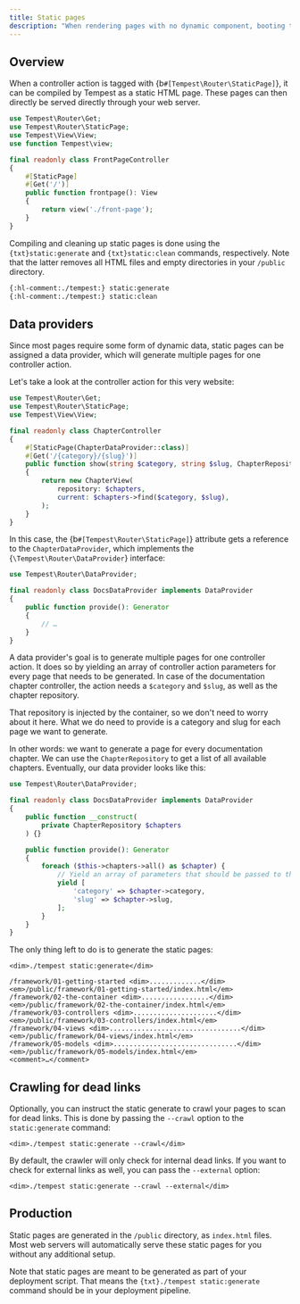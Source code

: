 ```yaml
---
title: Static pages
description: "When rendering pages with no dynamic component, booting the whole framework is not necessary. Tempest provides a way to generate static pages that can be rendered directly from your web server."
---
```


## Overview

When a controller action is tagged with {b`#[Tempest\Router\StaticPage]`}, it can be compiled by Tempest as a static HTML page. These pages can then directly be served directly through your web server.

```php app/Marketing/FrontPageController.php
use Tempest\Router\Get;
use Tempest\Router\StaticPage;
use Tempest\View\View;
use function Tempest\view;

final readonly class FrontPageController
{
    #[StaticPage]
    #[Get('/')]
    public function frontpage(): View
    {
        return view('./front-page');
    }
}
```

Compiling and cleaning up static pages is done using the `{txt}static:generate` and `{txt}static:clean` commands, respectively. Note that the latter removes all HTML files and empty directories in your `/public` directory.

```sh
{:hl-comment:./tempest:} static:generate
{:hl-comment:./tempest:} static:clean
```

## Data providers

Since most pages require some form of dynamic data, static pages can be assigned a data provider, which will generate multiple pages for one controller action.

Let's take a look at the controller action for this very website:

```php app/Documentation/ChapterController.php
use Tempest\Router\Get;
use Tempest\Router\StaticPage;
use Tempest\View\View;

final readonly class ChapterController
{
    #[StaticPage(ChapterDataProvider::class)]
    #[Get('/{category}/{slug}')]
    public function show(string $category, string $slug, ChapterRepository $chapters): View
    {
        return new ChapterView(
            repository: $chapters,
            current: $chapters->find($category, $slug),
        );
    }
}
```

In this case, the {b`#[Tempest\Router\StaticPage]`} attribute gets a reference to the `ChapterDataProvider`, which implements the {`\Tempest\Router\DataProvider`} interface:

```php app/Documentation/ChapterDataProvider.php
use Tempest\Router\DataProvider;

final readonly class DocsDataProvider implements DataProvider
{
    public function provide(): Generator
    {
        // …
    }
}
```

A data provider's goal is to generate multiple pages for one controller action. It does so by yielding an array of controller action parameters for every page that needs to be generated. In case of the documentation chapter controller, the action needs a `$category` and `$slug`, as well as the chapter repository.

That repository is injected by the container, so we don't need to worry about it here. What we do need to provide is a category and slug for each page we want to generate.

In other words: we want to generate a page for every documentation chapter. We can use the `ChapterRepository` to get a list of all available chapters. Eventually, our data provider looks like this:

```php app/Documentation/ChapterDataProvider.php
use Tempest\Router\DataProvider;

final readonly class DocsDataProvider implements DataProvider
{
    public function __construct(
        private ChapterRepository $chapters
    ) {}

    public function provide(): Generator
    {
        foreach ($this->chapters->all() as $chapter) {
            // Yield an array of parameters that should be passed to the controller action,
            yield [
                'category' => $chapter->category,
                'slug' => $chapter->slug,
            ];
        }
    }
}
```

The only thing left to do is to generate the static pages:

```console
<dim>./tempest static:generate</dim>

/framework/01-getting-started <dim>.............</dim> <em>/public/framework/01-getting-started/index.html</em>
/framework/02-the-container <dim>.................</dim> <em>/public/framework/02-the-container/index.html</em>
/framework/03-controllers <dim>.....................</dim> <em>/public/framework/03-controllers/index.html</em>
/framework/04-views <dim>.................................</dim> <em>/public/framework/04-views/index.html</em>
/framework/05-models <dim>...............................</dim> <em>/public/framework/05-models/index.html</em>
<comment>…</comment>
```

## Crawling for dead links

Optionally, you can instruct the static generate to crawl your pages to scan for dead links. This is done by passing the `--crawl` option to the `static:generate` command:

```console
<dim>./tempest static:generate --crawl</dim>
```

By default, the crawler will only check for internal dead links. If you want to check for external links as well, you can pass the `--external` option:

```console
<dim>./tempest static:generate --crawl --external</dim>
```

## Production

Static pages are generated in the `/public` directory, as `index.html` files. Most web servers will automatically serve these static pages for you without any additional setup.

Note that static pages are meant to be generated as part of your deployment script. That means the `{txt}./tempest static:generate` command should be in your deployment pipeline.
